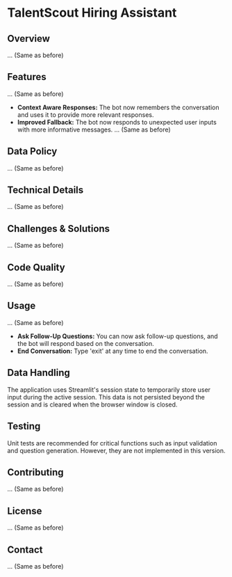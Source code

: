 # TalentScout Hiring Assistant

## Overview
... (Same as before)

## Features
... (Same as before)
- **Context Aware Responses:** The bot now remembers the conversation and uses it to provide more relevant responses.
- **Improved Fallback:** The bot now responds to unexpected user inputs with more informative messages.
... (Same as before)

## Data Policy
... (Same as before)

## Technical Details
... (Same as before)

## Challenges & Solutions
... (Same as before)

## Code Quality
... (Same as before)

## Usage
... (Same as before)
- **Ask Follow-Up Questions:** You can now ask follow-up questions, and the bot will respond based on the conversation.
- **End Conversation:** Type 'exit' at any time to end the conversation.

## Data Handling
The application uses Streamlit's session state to temporarily store user input during the active session. This data is not persisted beyond the session and is cleared when the browser window is closed.

## Testing
Unit tests are recommended for critical functions such as input validation and question generation. However, they are not implemented in this version.

## Contributing
... (Same as before)

## License
... (Same as before)

## Contact
... (Same as before)